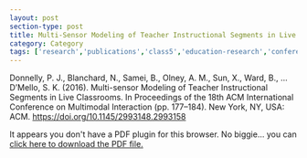 ```yaml
---
layout: post
section-type: post
title: Multi-Sensor Modeling of Teacher Instructional Segments in Live Classrooms
category: Category
tags: ['research','publications','class5','education-research','conference-regular','discourse','nlp']
---
```

Donnelly, P. J., Blanchard, N., Samei, B., Olney, A. M., Sun, X., Ward, B., … D’Mello, S. K. (2016). Multi-sensor Modeling of Teacher Instructional Segments in Live Classrooms. In Proceedings of the 18th ACM International Conference on Multimodal Interaction (pp. 177–184). New York, NY, USA: ACM. https://doi.org/10.1145/2993148.2993158

<object data="https://umdrive.memphis.edu/aolney/public/publications/donnelly-ICMI2016-camera.pdf" type="application/pdf" width="100%" height="600px">
 
  <p>It appears you don't have a PDF plugin for this browser.
  No biggie... you can <a href="https://umdrive.memphis.edu/aolney/public/publications/donnelly-ICMI2016-camera.pdf">click here to
  download the PDF file.</a></p>
  
</object>
